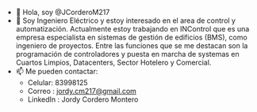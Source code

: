 - 👋 Hola, soy @JCorderoM217
- 👀 Soy Ingeniero Eléctrico y estoy interesado en el area de control y automatización. Actualmente estoy trabajando en INControl que es una empresa especialista en sistemas de gestión de edificios (BMS), como ingeniero de proyectos. Entre las funciones que se me destacan son la programación de controladores y puesta en marcha de systemas en Cuartos Limpios, Datacenters, Sector Hotelero y Comercial. 
- 📫 Me pueden contactar:
    * Celular: 83998125
    * Correo : jordy.cm217@gmail.com
    * LinkedIn : Jordy Cordero Montero
